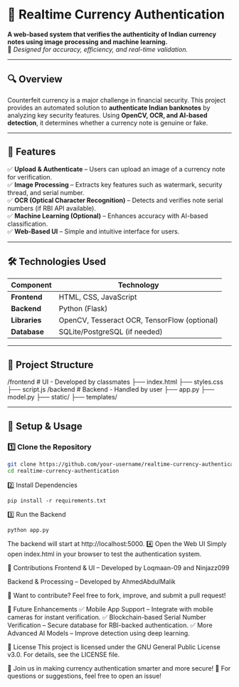 # 🏦 Realtime Currency Authentication

**A web-based system that verifies the authenticity of Indian currency notes using image processing and machine learning.**  
🚀 *Designed for accuracy, efficiency, and real-time validation.*

---

## 🔍 Overview
Counterfeit currency is a major challenge in financial security. This project provides an automated solution to **authenticate Indian banknotes** by analyzing key security features. Using **OpenCV, OCR, and AI-based detection**, it determines whether a currency note is genuine or fake.

---

## 🌟 Features
✅ **Upload & Authenticate** – Users can upload an image of a currency note for verification.  
✅ **Image Processing** – Extracts key features such as watermark, security thread, and serial number.  
✅ **OCR (Optical Character Recognition)** – Detects and verifies note serial numbers (if RBI API available).  
✅ **Machine Learning (Optional)** – Enhances accuracy with AI-based classification.  
✅ **Web-Based UI** – Simple and intuitive interface for users.  

---

## 🛠️ Technologies Used
| Component  | Technology |
|------------|------------|
| **Frontend**  | HTML, CSS, JavaScript |
| **Backend**   | Python (Flask) |
| **Libraries** | OpenCV, Tesseract OCR, TensorFlow (optional) |
| **Database**  | SQLite/PostgreSQL (if needed) |

---

## 📂 Project Structure
/frontend # UI - Developed by classmates ├── index.html ├── styles.css ├── script.js /backend # Backend - Handled by user ├── app.py ├── model.py ├── static/ ├── templates/

---

## 🚀 Setup & Usage

### 1️⃣ Clone the Repository  
```sh
git clone https://github.com/your-username/realtime-currency-authentication.git
cd realtime-currency-authentication
```
2️⃣ Install Dependencies
```
pip install -r requirements.txt
```
3️⃣ Run the Backend
```
python app.py
```
The backend will start at http://localhost:5000.
4️⃣ Open the Web UI
Simply open index.html in your browser to test the authentication system.

🎯 Contributions
Frontend & UI – Developed by Loqmaan-09 and Ninjazz099

Backend & Processing – Developed by AhmedAbdulMalik

🔧 Want to contribute? Feel free to fork, improve, and submit a pull request!

📌 Future Enhancements
✅ Mobile App Support – Integrate with mobile cameras for instant verification.
✅ Blockchain-based Serial Number Verification – Secure database for RBI-backed authentication.
✅ More Advanced AI Models – Improve detection using deep learning.

📜 License
This project is licensed under the GNU General Public License v3.0.
For details, see the LICENSE file.

🚀 Join us in making currency authentication smarter and more secure!
💬 For questions or suggestions, feel free to open an issue!


